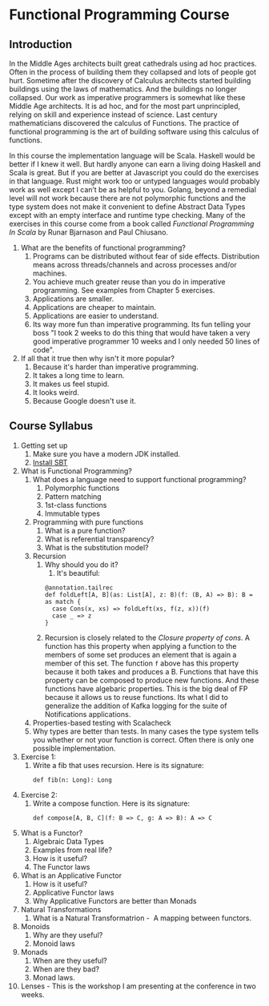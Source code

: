 # Functional Programming Course

## Introduction
In the Middle Ages architects built great cathedrals using ad hoc practices. Often in the process of building them they collapsed and lots of people got hurt.  Sometime after the discovery of Calculus architects started building buildings using the laws of mathematics. And the buildings no longer collapsed.  Our work as imperative programmers is somewhat like these Middle Age architects.  It is ad hoc, and for the most part unprincipled, relying on skill and experience instead of science. Last century mathematicians discovered the calculus of Functions. The practice of functional programming is the art of building software using this calculus of functions.

In this course the implementation language will be Scala.  Haskell would be better if I knew it well. But hardly anyone can earn a living doing Haskell and Scala is great.  But if you are better at Javascript you could do the exercises in that language. Rust might work too or untyped languages would probably work as well except I can’t be as helpful to you. Golang, beyond a remedial level will not work because there are not polymorphic functions and the type system does not make it convenient to define Abstract Data Types except with an empty interface and runtime type checking.  Many of the exercises in this course come from a book called _Functional Programming In Scala_ by Runar Bjarnason and Paul Chiusano. 

1. What are the benefits of functional programming?
    1. Programs can be distributed without fear of side effects.  Distribution means across threads/channels and across processes and/or machines.
	2. You achieve much greater reuse than you do in imperative programming. See examples from Chapter 5 exercises.
	3. Applications are smaller.
	4. Applications are cheaper to maintain.
	5. Applications are easier to understand.
	6. Its way more fun than imperative programming.  Its fun telling your boss "I took 2 weeks to do this thing that would have taken a very good imperative programmer 10 weeks and I only needed 50 lines of code".
1. If all that it true then why isn't it more popular?
    1. Because it's harder than imperative programming.
	2. It takes a long time to learn.
	3. It makes us feel stupid.
	4. It looks weird.
	5. Because Google doesn't use it.

## Course Syllabus
1. Getting set up
    1. Make sure you have a modern JDK installed.
	1. [Install SBT](https://www.scala-sbt.org/)
1. What is Functional Programming?
    1. What does a language need to support functional programming?
	    1. Polymorphic functions
		1. Pattern matching
		1. 1st-class functions
		1. Immutable types
    1. Programming with pure functions
        1. What is a pure function?
		1. What is referential transparency?
		1. What is the substitution model?	
    1. Recursion
	    1. Why should you do it?
		    1. It's beautiful:
			```
			@annotation.tailrec
            def foldLeft[A, B](as: List[A], z: B)(f: (B, A) => B): B = as match {
              case Cons(x, xs) => foldLeft(xs, f(z, x))(f)
              case _ => z
            }

			```
		1. Recursion is closely related to the _Closure property of cons_.  A function has this property when applying a function to the members of some set produces an element that is again a member of this set.  The function ```f``` above has this property because it both takes and produces a B.  Functions that have this property can be composed to produce new functions.  And these functions have algebaric properties.  This is the big deal of FP because it allows us to reuse functions.  Its what I did to generalize the addition of Kafka logging for the suite of Notifications applications.
    1. Properties-based testing with Scalacheck
    1. Why types are better than tests. In many cases the type system tells you whether or not your function is correct. Often there is only one possible implementation.
1. Exercise 1:
    1. Write a fib that uses recursion.  Here is its signature: 
	   ```
	   def fib(n: Long): Long
	   ```
1. Exercise 2:
   1. Write a compose function.  Here is its signature:
       ```
       def compose[A, B, C](f: B => C, g: A => B): A => C
       ```
1. What is a Functor?
    1. Algebraic Data Types
    2. Examples from real life?
    3. How is it useful?
    4. The Functor laws
1. What is an Applicative Functor
    1. How is it useful?
    2. Applicative Functor laws
    3. Why Applicative Functors are better than Monads
1. Natural Transformations
    1. What is a Natural Transformatrion -  A mapping between functors.
1. Monoids
    1. Why are they useful?
    2. Monoid laws
1. Monads
    1. When are they useful?
    2. When are they bad?
    3. Monad laws.
1. Lenses - This is the workshop I am presenting at the conference in two weeks.


